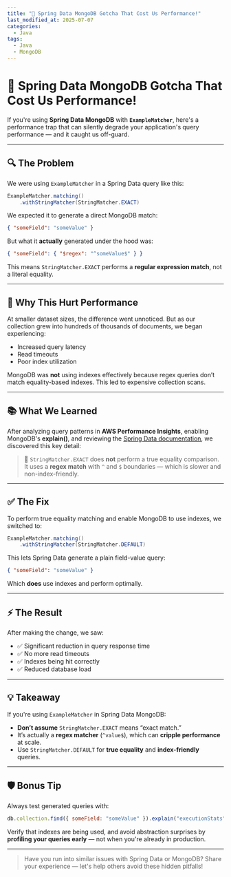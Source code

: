 ```yaml
---
title: "🚨 Spring Data MongoDB Gotcha That Cost Us Performance!"
last_modified_at: 2025-07-07
categories:
  - Java
tags:
  - Java
  - MongoDB
---
```


# 🚨 Spring Data MongoDB Gotcha That Cost Us Performance!

If you're using **Spring Data MongoDB** with **`ExampleMatcher`**, here's a performance trap that can silently degrade your application's query performance — and it caught us off-guard.

---

## 🔍 The Problem

We were using `ExampleMatcher` in a Spring Data query like this:

```java
ExampleMatcher.matching()
    .withStringMatcher(StringMatcher.EXACT)
```

We expected it to generate a direct MongoDB match:

```json
{ "someField": "someValue" }
```

But what it **actually** generated under the hood was:

```json
{ "someField": { "$regex": "^someValue$" } }
```

This means `StringMatcher.EXACT` performs a **regular expression match**, not a literal equality.

---

## 🐢 Why This Hurt Performance

At smaller dataset sizes, the difference went unnoticed. But as our collection grew into hundreds of thousands of documents, we began experiencing:

- Increased query latency
- Read timeouts
- Poor index utilization

MongoDB was **not** using indexes effectively because regex queries don’t match equality-based indexes. This led to expensive collection scans.

---

## 📚 What We Learned

After analyzing query patterns in **AWS Performance Insights**, enabling MongoDB's **explain()**, and reviewing the [Spring Data documentation](https://docs.spring.io/spring-data/), we discovered this key detail:

> 🔴 `StringMatcher.EXACT` does **not** perform a true equality comparison.
> It uses a **regex match** with `^` and `$` boundaries — which is slower and non-index-friendly.

---

## ✅ The Fix

To perform true equality matching and enable MongoDB to use indexes, we switched to:

```java
ExampleMatcher.matching()
    .withStringMatcher(StringMatcher.DEFAULT)
```

This lets Spring Data generate a plain field-value query:

```json
{ "someField": "someValue" }
```

Which **does** use indexes and perform optimally.

---

## ⚡ The Result

After making the change, we saw:

- ✅ Significant reduction in query response time
- ✅ No more read timeouts
- ✅ Indexes being hit correctly
- ✅ Reduced database load

---

## 💡 Takeaway

If you're using `ExampleMatcher` in Spring Data MongoDB:

- **Don’t assume** `StringMatcher.EXACT` means “exact match.”
- It’s actually a **regex matcher** (`^value$`), which can **cripple performance** at scale.
- Use `StringMatcher.DEFAULT` for **true equality** and **index-friendly** queries.

---

## 🛡️ Bonus Tip

Always test generated queries with:

```javascript
db.collection.find({ someField: "someValue" }).explain("executionStats");
```

Verify that indexes are being used, and avoid abstraction surprises by **profiling your queries early** — not when you're already in production.

---

> Have you run into similar issues with Spring Data or MongoDB?
> Share your experience — let's help others avoid these hidden pitfalls!
